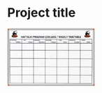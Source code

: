 # Project title
<p>
<img src="https://github.com/omerr02200/project/blob/master/images/1.jpg" width="200"/>
</p>
